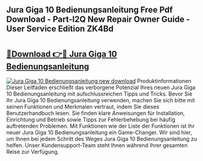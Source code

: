 ## Jura Giga 10 Bedienungsanleitung Free Pdf Download - Part-l2Q New Repair Owner Guide - User Service Edition ZK4Bd

# <h2><a href="http://df5a5je.blite.top/?on=Jura+Giga+10+Bedienungsanleitung">🔗Download 👉🔴 Jura Giga 10 Bedienungsanleitung</a></h2>

[![Jura Giga 10 Bedienungsanleitung new download](https://i.imgur.com/lujVjoI.png)](http://df5a5je.blite.top/?on=Jura+Giga+10+Bedienungsanleitung)
Produktinformationen Dieser Leitfaden erschließt das verborgene Potenzial Ihres neuen Jura Giga 10 Bedienungsanleitung mit aufschlussreichen Tipps und Tricks. Bevor Sie Ihr Jura Giga 10 Bedienungsanleitung verwenden, machen Sie sich bitte mit seinen Funktionen und Merkmalen vertraut, indem Sie dieses Benutzerhandbuch lesen. Sie finden klare Anweisungen für Installation, Einrichtung und Betrieb sowie Tipps zur Fehlerbehebung bei häufig auftretenden Problemen. Mit Funktionen wie der Liste der Funktionen ist Ihr neuer Jura Giga 10 Bedienungsanleitung ein Game-Changer. Wir sind hier, um Ihnen bei jedem Schritt des Weges Jura Giga 10 Bedienungsanleitung zu helfen. Unser Kundensupport-Team steht Ihnen während Ihrer gesamten Reise zur Verfügung.
